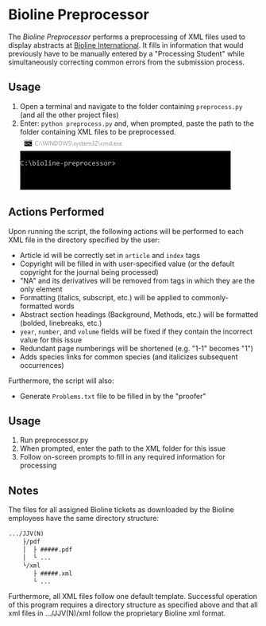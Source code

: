 # Bioline Preprocessor
The *Bioline Preprocessor* performs a preprocessing of XML files used to display abstracts at [Bioline International](http://www.bioline.org.br/). It fills in information that would previously have to be manually entered by a "Processing Student" while simultaneously correcting common errors from the submission process.

## Usage
1. Open a terminal and navigate to the folder containing `preprocess.py` (and all the other project files)
2. Enter: `python preprocess.py` and, when prompted, paste the path to the folder containing XML files to be preprocessed.  
![C:\bioline-preprocessor>python preprocess.py](media/1.gif)

## Actions Performed
Upon running the script, the following actions will be performed to each XML file in the directory specified by the user:
* Article id will be correctly set in `article` and `index` tags
* Copyright will be filled in with user-specified value (or the default copyright for the journal being processed)
* "NA" and its derivatives will be removed from tags in which they are the only element
* Formatting (italics, subscript, etc.) will be applied to commonly-formatted words
* Abstract section headings (Background, Methods, etc.) will be formatted (bolded, linebreaks, etc.)
* `year`, `number`, and `volume` fields will be fixed if they contain the incorrect value for this issue
* Redundant page numberings will be shortened (e.g. "1-1" becomes "1")
* Adds species links for common species (and italicizes subsequent occurrences)

Furthermore, the script will also:
* Generate `Problems.txt` file to be filled in by the "proofer"

## Usage
1. Run preprocessor.py
2. When prompted, enter the path to the XML folder for this issue
3. Follow on-screen prompts to fill in any required information for processing

## Notes
The files for all assigned Bioline tickets as downloaded by the Bioline employees have the same directory structure:  
```
.../JJV(N)  
	├/pdf  
	│  ├ #####.pdf  
	│  └ ...  
	└/xml  
	   ├ #####.xml  
	   └ ...
```  
Furthermore, all XML files follow one default template. Successful operation of this program requires a directory structure as specified above and that all xml files in .../JJV(N)/xml follow the proprietary Bioline xml format.
